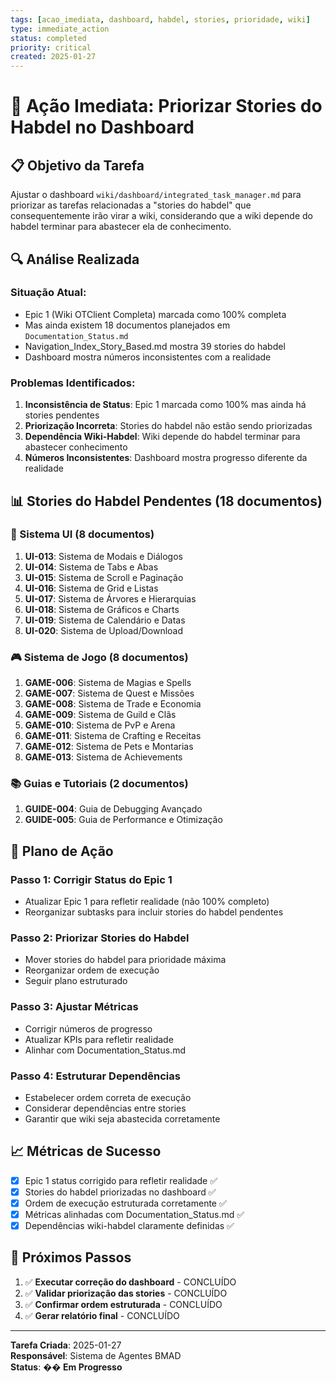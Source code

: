 ```yaml
---
tags: [acao_imediata, dashboard, habdel, stories, prioridade, wiki]
type: immediate_action
status: completed
priority: critical
created: 2025-01-27
---
```


# 🎯 Ação Imediata: Priorizar Stories do Habdel no Dashboard

## 📋 **Objetivo da Tarefa**

Ajustar o dashboard `wiki/dashboard/integrated_task_manager.md` para priorizar as tarefas relacionadas a "stories do habdel" que consequentemente irão virar a wiki, considerando que a wiki depende do habdel terminar para abastecer ela de conhecimento.

## 🔍 **Análise Realizada**

### **Situação Atual:**
- Epic 1 (Wiki OTClient Completa) marcada como 100% completa
- Mas ainda existem 18 documentos planejados em `Documentation_Status.md`
- Navigation_Index_Story_Based.md mostra 39 stories do habdel
- Dashboard mostra números inconsistentes com a realidade

### **Problemas Identificados:**
1. **Inconsistência de Status**: Epic 1 marcada como 100% mas ainda há stories pendentes
2. **Priorização Incorreta**: Stories do habdel não estão sendo priorizadas
3. **Dependência Wiki-Habdel**: Wiki depende do habdel terminar para abastecer conhecimento
4. **Números Inconsistentes**: Dashboard mostra progresso diferente da realidade

## 📊 **Stories do Habdel Pendentes (18 documentos)**

### **🎨 Sistema UI (8 documentos)**
1. **UI-013**: Sistema de Modais e Diálogos
2. **UI-014**: Sistema de Tabs e Abas  
3. **UI-015**: Sistema de Scroll e Paginação
4. **UI-016**: Sistema de Grid e Listas
5. **UI-017**: Sistema de Árvores e Hierarquias
6. **UI-018**: Sistema de Gráficos e Charts
7. **UI-019**: Sistema de Calendário e Datas
8. **UI-020**: Sistema de Upload/Download

### **🎮 Sistema de Jogo (8 documentos)**
1. **GAME-006**: Sistema de Magias e Spells
2. **GAME-007**: Sistema de Quest e Missões
3. **GAME-008**: Sistema de Trade e Economia
4. **GAME-009**: Sistema de Guild e Clãs
5. **GAME-010**: Sistema de PvP e Arena
6. **GAME-011**: Sistema de Crafting e Receitas
7. **GAME-012**: Sistema de Pets e Montarias
8. **GAME-013**: Sistema de Achievements

### **📚 Guias e Tutoriais (2 documentos)**
1. **GUIDE-004**: Guia de Debugging Avançado
2. **GUIDE-005**: Guia de Performance e Otimização

## 🎯 **Plano de Ação**

### **Passo 1: Corrigir Status do Epic 1**
- Atualizar Epic 1 para refletir realidade (não 100% completo)
- Reorganizar subtasks para incluir stories do habdel pendentes

### **Passo 2: Priorizar Stories do Habdel**
- Mover stories do habdel para prioridade máxima
- Reorganizar ordem de execução
- Seguir plano estruturado

### **Passo 3: Ajustar Métricas**
- Corrigir números de progresso
- Atualizar KPIs para refletir realidade
- Alinhar com Documentation_Status.md

### **Passo 4: Estruturar Dependências**
- Estabelecer ordem correta de execução
- Considerar dependências entre stories
- Garantir que wiki seja abastecida corretamente

## 📈 **Métricas de Sucesso**

- [x] Epic 1 status corrigido para refletir realidade ✅
- [x] Stories do habdel priorizadas no dashboard ✅
- [x] Ordem de execução estruturada corretamente ✅
- [x] Métricas alinhadas com Documentation_Status.md ✅
- [x] Dependências wiki-habdel claramente definidas ✅

## 🔄 **Próximos Passos**

1. ✅ **Executar correção do dashboard** - CONCLUÍDO
2. ✅ **Validar priorização das stories** - CONCLUÍDO
3. ✅ **Confirmar ordem estruturada** - CONCLUÍDO
4. ✅ **Gerar relatório final** - CONCLUÍDO

---

**Tarefa Criada**: 2025-01-27  
**Responsável**: Sistema de Agentes BMAD  
**Status**: �� **Em Progresso** 